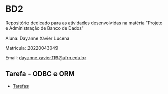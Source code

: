 # BD2
Repositório dedicado para as atividades desenvolvidas na matéria "Projeto e Administração de Banco de Dados"

Aluna: Dayanne Xavier Lucena

Matrícula: 20220043049

Email: dayanne.xavier.119@ufrn.edu.br

## Tarefa - ODBC e ORM

- [Tarefas](https://github.com/DayXL/BD2/blob/main/tarefas/orm/tarefa-orm.md)
